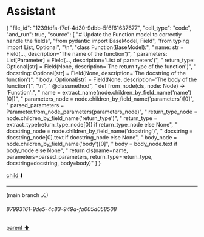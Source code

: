 # Assistant

{
  "file_id": "1239fdfa-f7ef-4d30-9dbb-5f6f61637677",
  "cell_type": "code",
  "and_run": true,
  "source": [
    "# Update the Function model to correctly handle the fields",
    "from pydantic import BaseModel, Field",
    "from typing import List, Optional",
    "\n",
    "class Function(BaseModel):",
    "    name: str = Field(..., description='The name of the function')",
    "    parameters: List[Parameter] = Field(..., description='List of parameters')",
    "    return_type: Optional[str] = Field(None, description='The return type of the function')",
    "    docstring: Optional[str] = Field(None, description='The docstring of the function')",
    "    body: Optional[str] = Field(None, description='The body of the function')",
    "\n",
    "    @classmethod",
    "    def from_node(cls, node: Node) -> 'Function':",
    "        name = extract_name(node.children_by_field_name('name')[0])",
    "        parameters_node = node.children_by_field_name('parameters')[0]",
    "        parsed_parameters = Parameter.from_node_parameters(parameters_node)",
    "        return_type_node = node.children_by_field_name('return_type')",
    "        return_type = extract_type(return_type_node[0]) if return_type_node else None",
    "        docstring_node = node.children_by_field_name('docstring')",
    "        docstring = docstring_node[0].text if docstring_node else None",
    "        body_node = node.children_by_field_name('body')[0]",
    "        body = body_node.text if body_node else None",
    "        return cls(name=name, parameters=parsed_parameters, return_type=return_type, docstring=docstring, body=body)"
  ]
}

[child ⬇️](#87993161-9de5-4c83-949a-fa005d058508)

---

(main branch ⎇)
###### 87993161-9de5-4c83-949a-fa005d058508
[parent ⬆️](#bd2f1d81-825a-403b-ab28-9b0fea8f2f23)
